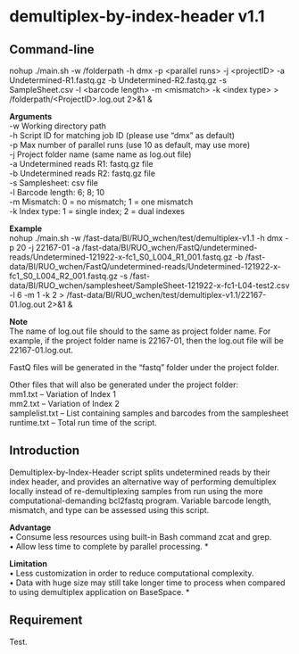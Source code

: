 # demultiplex-by-index-header v1.1

## **Command-line** <br>
nohup ./main.sh -w /folderpath -h dmx -p &lt;parallel runs&gt; -j &lt;projectID&gt; -a Undetermined-R1.fastq.gz -b Undetermined-R2.fastq.gz -s SampleSheet.csv -l &lt;barcode length&gt; -m &lt;mismatch&gt; -k &lt;index type&gt; > /folderpath/&lt;ProjectID&gt;.log.out 2>&1 & <br>

**Arguments** <br>
-w  Working directory path <br>
-h  Script ID for matching job ID (please use “dmx” as default) <br>
-p  Max number of parallel runs (use 10 as default, may use more) <br>
-j Project folder name (same name as log.out file) <br>
-a  Undetermined reads R1: fastq.gz file <br>
-b  Undetermined reads R2: fastq.gz file <br>
-s  Samplesheet: csv file <br>
-l  Barcode length:  6; 8; 10 <br>
-m  Mismatch:  0 = no mismatch;  1 = one mismatch <br>
-k  Index type:  1 = single index;  2 = dual indexes <br>

**Example** <br>
nohup ./main.sh -w /fast-data/BI/RUO_wchen/test/demultiplex-v1.1 -h dmx -p 20 -j 22167-01 -a /fast-data/BI/RUO_wchen/FastQ/undetermined-reads/Undetermined-121922-x-fc1_S0_L004_R1_001.fastq.gz -b /fast-data/BI/RUO_wchen/FastQ/undetermined-reads/Undetermined-121922-x-fc1_S0_L004_R2_001.fastq.gz -s /fast-data/BI/RUO_wchen/samplesheet/SampleSheet-121922-x-fc1-L04-test2.csv -l 6 -m 1 -k 2 > /fast-data/BI/RUO_wchen/test/demultiplex-v1.1/22167-01.log.out 2>&1 &

**Note** <br>
The name of log.out file should to the same as project folder name.  For example, if the project folder name is 22167-01, then the log.out file will be 22167-01.log.out.

FastQ files will be generated in the “fastq” folder under the project folder.

Other files that will also be generated under the project folder: <br>
mm1.txt – Variation of Index 1 <br>
mm2.txt – Variation of Index 2 <br>
samplelist.txt – List containing samples and barcodes from the samplesheet <br>
runtime.txt – Total run time of the script. <br>

## **Introduction** <br>
Demultiplex-by-Index-Header script splits undetermined reads by their index header, and provides an alternative way of performing demultiplex locally instead of re-demultiplexing samples from run using the more computational-demanding bcl2fastq program.  Variable barcode length, mismatch, and type can be assessed using this script. <br>

**Advantage** <br>
• Consume less resources using built-in Bash command zcat and grep. <br>
• Allow less time to complete by parallel processing. * <br>

**Limitation** <br>
• Less customization in order to reduce computational complexity. <br>
• Data with huge size may still take longer time to process when compared to using demultiplex application on BaseSpace. * <br>

## Requirement
Test.
